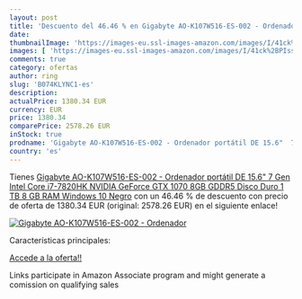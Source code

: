 ```yaml
---
layout: post
title: 'Descuento del 46.46 % en Gigabyte AO-K107W516-ES-002 - Ordenador '
date: 
thumbnailImage: 'https://images-eu.ssl-images-amazon.com/images/I/41ck%2BPIss2L._SL200_.jpg'
images: [ 'https://images-eu.ssl-images-amazon.com/images/I/41ck%2BPIss2L._SL200_.jpg' ]
comments: true
category: ofertas
author: ring
slug: 'B074KLYNC1-es'
description:
actualPrice: 1380.34 EUR
currency: EUR
price: 1380.34
comparePrice: 2578.26 EUR
inStock: true
prodname: 'Gigabyte AO-K107W516-ES-002 - Ordenador portátil DE 15.6"  7 Gen Intel Core i7-7820HK NVIDIA GeForce GTX 1070 8GB GDDR5  Disco Duro 1 TB   8 GB RAM  Windows 10   Negro'
country: 'es'
---
```


Tienes [Gigabyte AO-K107W516-ES-002 - Ordenador portátil DE 15.6"  7 Gen Intel Core i7-7820HK NVIDIA GeForce GTX 1070 8GB GDDR5  Disco Duro 1 TB   8 GB RAM  Windows 10   Negro](https://www.amazon.es/dp/B074KLYNC1/?tag=tolees-21) con un 46.46 % de descuento con precio de oferta de 1380.34 EUR (original: 2578.26 EUR) en el siguiente enlace!

[![Gigabyte AO-K107W516-ES-002 - Ordenador ](https://images-eu.ssl-images-amazon.com/images/I/41ck%2BPIss2L._SL200_.jpg)](https://www.amazon.es/dp/B074KLYNC1/?tag=tolees-21)

Características principales:


[Accede a la oferta!!](https://www.amazon.es/dp/B074KLYNC1/?tag=tolees-21)

Links participate in Amazon Associate program and might generate a comission on qualifying sales


